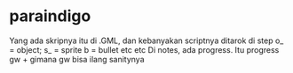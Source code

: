 # paraindigo
Yang ada skripnya itu di .GML, dan kebanyakan scriptnya ditarok di step
o_ = object;
s_ = sprite
b  = bullet
etc etc
Di notes, ada progress. Itu progress gw + gimana gw bisa ilang sanitynya

